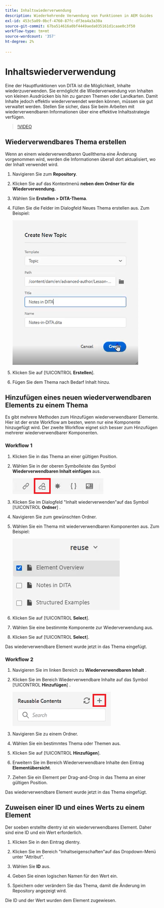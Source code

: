 ```yaml
---
title: Inhaltswiederverwendung
description: Wiederkehrende Verwendung von Funktionen in AEM Guides
exl-id: 453c5a09-0bcf-4760-87fc-df3ea4a3a30a
source-git-commit: 67ba514616a0bf4449aeda035161d1caae0c3f50
workflow-type: tm+mt
source-wordcount: '357'
ht-degree: 2%

---
```


# Inhaltswiederverwendung

Eine der Hauptfunktionen von DITA ist die Möglichkeit, Inhalte wiederzuverwenden. Sie ermöglicht die Wiederverwendung von Inhalten von kleinen Ausdrücken bis hin zu ganzen Themen oder Landkarten.  Damit Inhalte jedoch effektiv wiederverwendet werden können, müssen sie gut verwaltet werden. Stellen Sie sicher, dass Sie beim Arbeiten mit wiederverwendbaren Informationen über eine effektive Inhaltsstrategie verfügen.

>[!VIDEO](https://video.tv.adobe.com/v/342757?quality=12&learn=on)

## Wiederverwendbares Thema erstellen

Wenn an einem wiederverwendbaren Quellthema eine Änderung vorgenommen wird, werden die Informationen überall dort aktualisiert, wo der Inhalt verwendet wird.

1. Navigieren Sie zum **Repository**.

1. Klicken Sie auf das Kontextmenü **neben dem Ordner für die Wiederverwendung.**

1. Wählen Sie **Erstellen > DITA-Thema**.

1. Füllen Sie die Felder im Dialogfeld Neues Thema erstellen aus. Zum Beispiel:

   ![Bestätigung](images/lesson-8/new-topic-dialog.png)

1. Klicken Sie auf [!UICONTROL **Erstellen**].

1. Fügen Sie dem Thema nach Bedarf Inhalt hinzu.

## Hinzufügen eines neuen wiederverwendbaren Elements zu einem Thema

Es gibt mehrere Methoden zum Hinzufügen wiederverwendbarer Elemente. Hier ist der erste Workflow am besten, wenn nur eine Komponente hinzugefügt wird. Der zweite Workflow eignet sich besser zum Hinzufügen mehrerer wiederverwendbarer Komponenten.

### Workflow 1

1. Klicken Sie in das Thema an einer gültigen Position.

1. Wählen Sie in der oberen Symbolleiste das Symbol **Wiederverwendbaren Inhalt einfügen** aus.

   ![Bestätigung](images/lesson-8/insert-reuse-icon.png)

1. Klicken Sie im Dialogfeld &quot;Inhalt wiederverwenden&quot;auf das Symbol [!UICONTROL **Ordner**] .

1. Navigieren Sie zum gewünschten Ordner.

1. Wählen Sie ein Thema mit wiederverwendbaren Komponenten aus.
Zum Beispiel:

   ![Bestätigung](images/lesson-8/reusable-topic.png)

1. Klicken Sie auf [!UICONTROL **Select**].

1. Wählen Sie eine bestimmte Komponente zur Wiederverwendung aus.

1. Klicken Sie auf [!UICONTROL **Select**].

Das wiederverwendbare Element wurde jetzt in das Thema eingefügt.

### Workflow 2

1. Navigieren Sie im linken Bereich zu **Wiederverwendbaren Inhalt** .

1. Klicken Sie im Bereich Wiederverwendbare Inhalte auf das Symbol [!UICONTROL **Hinzufügen**] .

   ![Bestätigung](images/lesson-8/reuse-contents-icon.png)

1. Navigieren Sie zu einem Ordner.

1. Wählen Sie ein bestimmtes Thema oder Themen aus.

1. Klicken Sie auf [!UICONTROL **Hinzufügen**].

1. Erweitern Sie im Bereich Wiederverwendbare Inhalte den Eintrag **Elementübersicht**.

1. Ziehen Sie ein Element per Drag-and-Drop in das Thema an einer gültigen Position.

Das wiederverwendbare Element wurde jetzt in das Thema eingefügt.

## Zuweisen einer ID und eines Werts zu einem Element

Der soeben erstellte dlentry ist ein wiederverwendbares Element. Daher sind eine ID und ein Wert erforderlich.

1. Klicken Sie in den Eintrag dlentry.

1. Klicken Sie im Bereich &quot;Inhaltseigenschaften&quot;auf das Dropdown-Menü unter &quot;Attribut&quot;.

1. Wählen Sie **ID** aus.

1. Geben Sie einen logischen Namen für den Wert ein.

1. Speichern oder verändern Sie das Thema, damit die Änderung im Repository angezeigt wird.

Die ID und der Wert wurden dem Element zugewiesen.
